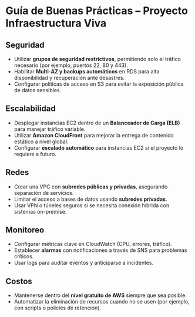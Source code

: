 # Guía de Buenas Prácticas – Proyecto Infraestructura Viva

## Seguridad
- Utilizar **grupos de seguridad restrictivos**, permitiendo solo el tráfico necesario (por ejemplo, puertos 22, 80 y 443).
- Habilitar **Multi-AZ y backups automáticos** en RDS para alta disponibilidad y recuperación ante desastres.
- Configurar políticas de acceso en S3 para evitar la exposición pública de datos sensibles.

## Escalabilidad
- Desplegar instancias EC2 dentro de un **Balanceador de Carga (ELB)** para manejar tráfico variable.
- Utilizar **Amazon CloudFront** para mejorar la entrega de contenido estático a nivel global.
- Configurar **escalado automático** para instancias EC2 si el proyecto lo requiere a futuro.

## Redes
- Crear una VPC con **subredes públicas y privadas**, asegurando separación de servicios.
- Limitar el acceso a bases de datos usando **subredes privadas**.
- Usar VPN o túneles seguros si se necesita conexión híbrida con sistemas on-premise.

## Monitoreo
- Configurar métricas clave en CloudWatch (CPU, errores, tráfico).
- Establecer **alarmas** con notificaciones a través de SNS para problemas críticos.
- Usar logs para auditar eventos y anticiparse a incidentes.

## Costos
- Mantenerse dentro del **nivel gratuito de AWS** siempre que sea posible.
- Automatizar la eliminación de recursos cuando no se usen (por ejemplo, con scripts o policies de retención).
